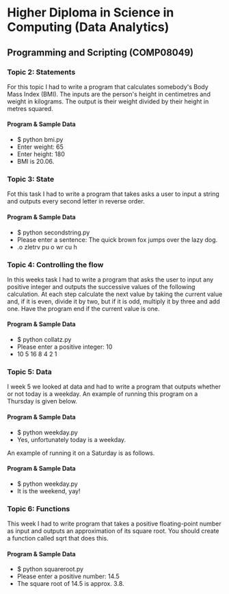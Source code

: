 # Higher Diploma in Science in Computing (Data Analytics)
## Programming and Scripting (COMP08049)

### Topic 2: Statements
For this topic I had to write a program that calculates somebody's Body Mass Index (BMI). The inputs are the person's height in centimetres and weight in kilograms. The output is their weight divided by their height in metres squared.

#### Program & Sample Data
* $ python bmi.py 
* Enter weight: 65 
* Enter height: 180 
* BMI is 20.06. 

### Topic 3: State
Fot this task I had to write a program that takes asks a user to input a string and outputs every second letter in reverse order.

#### Program & Sample Data
* $ python secondstring.py
* Please enter a sentence: The quick brown fox jumps over the lazy dog.
* .o zletrv pu o wr cu h

### Topic 4: Controlling the flow
In this weeks task I had to write a program that asks the user to input any positive integer and outputs the successive values of the following calculation. At each step calculate the next value by taking the current value and, if it is even, divide it by two, but if it is odd, multiply it by three and add one. Have the program end if the current value is one.

#### Program & Sample Data
* $ python collatz.py
* Please enter a positive integer: 10
* 10 5 16 8 4 2 1

### Topic 5: Data
I week 5 we looked at data and had to write a program that outputs whether or not today is a weekday. An example of running this program on a Thursday is given below. 

#### Program & Sample Data
* $ python weekday.py
* Yes, unfortunately today is a weekday.

An example of running it on a Saturday is as follows.

#### Program & Sample Data
* $ python weekday.py
* It is the weekend, yay!

### Topic 6: Functions
This week I had to write program that takes a positive floating-point number as input and outputs an approximation of its square root. You should create a function called sqrt that does this. 

#### Program & Sample Data
* $ python squareroot.py
* Please enter a positive number: 14.5
* The square root of 14.5 is approx. 3.8.
